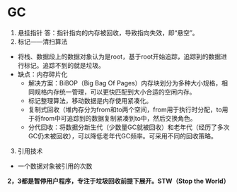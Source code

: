 # GC
1. 悬挂指针
答：指针指向的内存被回收，导致指向失效，即“悬空”。
2. 标记——清扫算法
- 将栈、数据段上的数据对象认为是root，基于root开始追踪，追踪到的数据进行标记。追踪不到的就是垃圾。
- 缺点：内存碎片化
  - 解决方案：BiBOP（Big Bag Of Pages）内存块划分为多种大小规格，相同规格内存统一管理，可以更快匹配到大小合适的空闲内存。
  - 标记整理算法，移动数据是内存使用紧凑化。
  - 复制式回收（堆内存分为from和to两个空间，from用于执行时分配，to用于将from中可追踪到的数据复制紧凑到to中，然后交换角色。
  - 分代回收：将数据分新生代（少数量GC就被回收）和老年代（经历了多次GC仍未被回收），可以降低老年代GC频率。可采用不同的回收策略。
3. 引用技术
- 一个数据对象被引用的次数

**2，3都是暂停用户程序，专注于垃圾回收前提下展开。STW（Stop the World）**